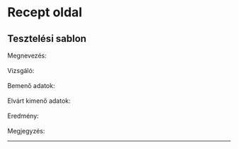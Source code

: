 # Recept oldal

Tesztelési sablon
---
Megnevezés: </br>
 </br>
Vizsgáló: </br>
 </br>
Bemenő adatok: </br>
</br>
Elvárt kimenő adatok: </br>
 </br>
Eredmény: </br>
 </br>
Megjegyzés: </br>

---

